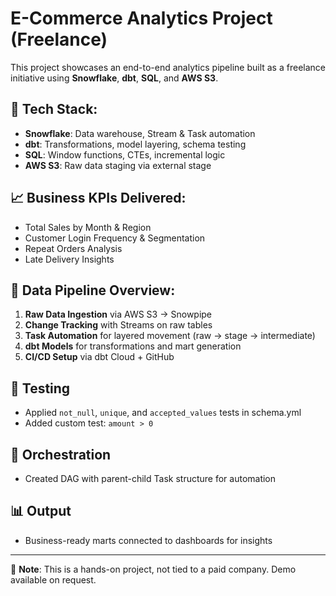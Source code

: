 # E-Commerce Analytics Project (Freelance)

This project showcases an end-to-end analytics pipeline built as a freelance initiative using **Snowflake**, **dbt**, **SQL**, and **AWS S3**.

## 🔧 Tech Stack:
- **Snowflake**: Data warehouse, Stream & Task automation
- **dbt**: Transformations, model layering, schema testing
- **SQL**: Window functions, CTEs, incremental logic
- **AWS S3**: Raw data staging via external stage

## 📈 Business KPIs Delivered:
- Total Sales by Month & Region
- Customer Login Frequency & Segmentation
- Repeat Orders Analysis
- Late Delivery Insights

## 🧱 Data Pipeline Overview:
1. **Raw Data Ingestion** via AWS S3 → Snowpipe
2. **Change Tracking** with Streams on raw tables
3. **Task Automation** for layered movement (raw → stage → intermediate)
4. **dbt Models** for transformations and mart generation
5. **CI/CD Setup** via dbt Cloud + GitHub

## 🧪 Testing
- Applied `not_null`, `unique`, and `accepted_values` tests in schema.yml
- Added custom test: `amount > 0`

## 🧵 Orchestration
- Created DAG with parent-child Task structure for automation

## 📊 Output
- Business-ready marts connected to dashboards for insights

---

📌 **Note**: This is a hands-on project, not tied to a paid company. Demo available on request.
